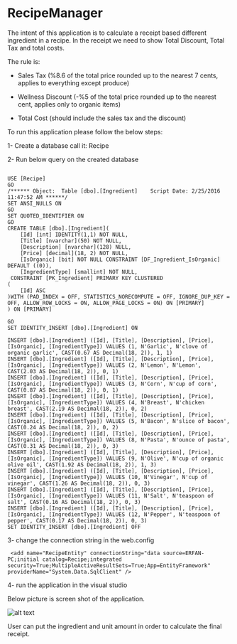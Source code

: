 # RecipeManager


The intent of this application is to calculate a receipt based different ingredient in a recipe.
In the receipt we need to show Total Discount, Total Tax and total costs.

The rule is:

- Sales Tax (%8.6 of the total price rounded up to the nearest 7 cents, applies to everything except produce)

- Wellness Discount (-%5 of the total price rounded up to the nearest cent, applies only to organic items)

- Total Cost (should include the sales tax and the discount)

To run this application please follow the below steps:

1-	Create a database call it: Recipe


2-	Run below query on the created database

```

USE [Recipe]
GO
/****** Object:  Table [dbo].[Ingredient]    Script Date: 2/25/2016 11:47:52 AM ******/
SET ANSI_NULLS ON
GO
SET QUOTED_IDENTIFIER ON
GO
CREATE TABLE [dbo].[Ingredient](
	[Id] [int] IDENTITY(1,1) NOT NULL,
	[Title] [nvarchar](50) NOT NULL,
	[Description] [nvarchar](128) NULL,
	[Price] [decimal](18, 2) NOT NULL,
	[IsOrganic] [bit] NOT NULL CONSTRAINT [DF_Ingredient_IsOrganic]  DEFAULT ((0)),
	[IngredientType] [smallint] NOT NULL,
 CONSTRAINT [PK_Ingredient] PRIMARY KEY CLUSTERED 
(
	[Id] ASC
)WITH (PAD_INDEX = OFF, STATISTICS_NORECOMPUTE = OFF, IGNORE_DUP_KEY = OFF, ALLOW_ROW_LOCKS = ON, ALLOW_PAGE_LOCKS = ON) ON [PRIMARY]
) ON [PRIMARY]

GO
SET IDENTITY_INSERT [dbo].[Ingredient] ON 

INSERT [dbo].[Ingredient] ([Id], [Title], [Description], [Price], [IsOrganic], [IngredientType]) VALUES (1, N'Garlic', N'clove of organic garlic', CAST(0.67 AS Decimal(18, 2)), 1, 1)
INSERT [dbo].[Ingredient] ([Id], [Title], [Description], [Price], [IsOrganic], [IngredientType]) VALUES (2, N'Lemon', N'Lemon', CAST(2.03 AS Decimal(18, 2)), 0, 1)
INSERT [dbo].[Ingredient] ([Id], [Title], [Description], [Price], [IsOrganic], [IngredientType]) VALUES (3, N'Corn', N'cup of corn', CAST(0.87 AS Decimal(18, 2)), 0, 1)
INSERT [dbo].[Ingredient] ([Id], [Title], [Description], [Price], [IsOrganic], [IngredientType]) VALUES (4, N'Breast', N'chicken breast', CAST(2.19 AS Decimal(18, 2)), 0, 2)
INSERT [dbo].[Ingredient] ([Id], [Title], [Description], [Price], [IsOrganic], [IngredientType]) VALUES (5, N'Bacon', N'slice of bacon', CAST(0.24 AS Decimal(18, 2)), 0, 2)
INSERT [dbo].[Ingredient] ([Id], [Title], [Description], [Price], [IsOrganic], [IngredientType]) VALUES (8, N'Pasta', N'ounce of pasta', CAST(0.31 AS Decimal(18, 2)), 0, 3)
INSERT [dbo].[Ingredient] ([Id], [Title], [Description], [Price], [IsOrganic], [IngredientType]) VALUES (9, N'Olive', N'cup of organic olive oil', CAST(1.92 AS Decimal(18, 2)), 1, 3)
INSERT [dbo].[Ingredient] ([Id], [Title], [Description], [Price], [IsOrganic], [IngredientType]) VALUES (10, N'Vinegar', N'cup of vinegar', CAST(1.26 AS Decimal(18, 2)), 0, 3)
INSERT [dbo].[Ingredient] ([Id], [Title], [Description], [Price], [IsOrganic], [IngredientType]) VALUES (11, N'Salt', N'teaspoon of salt', CAST(0.16 AS Decimal(18, 2)), 0, 3)
INSERT [dbo].[Ingredient] ([Id], [Title], [Description], [Price], [IsOrganic], [IngredientType]) VALUES (12, N'Pepper', N'teaspoon of pepper', CAST(0.17 AS Decimal(18, 2)), 0, 3)
SET IDENTITY_INSERT [dbo].[Ingredient] OFF

```

3- change the connection string in the web.config

```
 <add name="RecipeEntity" connectionString="data source=ERFAN-PC;initial catalog=Recipe;integrated security=True;MultipleActiveResultSets=True;App=EntityFramework" providerName="System.Data.SqlClient" />
```


4- run the application in the visual studio

Below picture is screen shot of the application.

![alt text](http://s18.postimg.org/jifczwzk9/image.png "Logo Title Text 1")

User can put the ingredient  and unit amount in order to calculate the final receipt.






